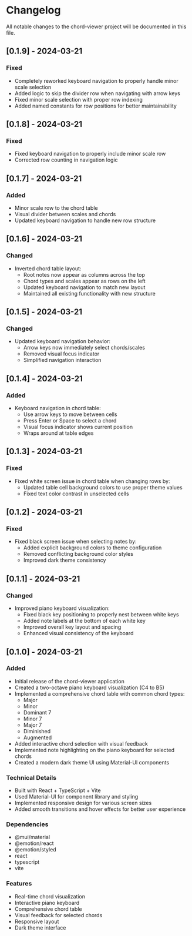 # Changelog

All notable changes to the chord-viewer project will be documented in this file.

## [0.1.9] - 2024-03-21

### Fixed
- Completely reworked keyboard navigation to properly handle minor scale selection
- Added logic to skip the divider row when navigating with arrow keys 
- Fixed minor scale selection with proper row indexing
- Added named constants for row positions for better maintainability

## [0.1.8] - 2024-03-21

### Fixed
- Fixed keyboard navigation to properly include minor scale row
- Corrected row counting in navigation logic

## [0.1.7] - 2024-03-21

### Added
- Minor scale row to the chord table
- Visual divider between scales and chords
- Updated keyboard navigation to handle new row structure

## [0.1.6] - 2024-03-21

### Changed
- Inverted chord table layout:
  - Root notes now appear as columns across the top
  - Chord types and scales appear as rows on the left
  - Updated keyboard navigation to match new layout
  - Maintained all existing functionality with new structure

## [0.1.5] - 2024-03-21

### Changed
- Updated keyboard navigation behavior:
  - Arrow keys now immediately select chords/scales
  - Removed visual focus indicator
  - Simplified navigation interaction

## [0.1.4] - 2024-03-21

### Added
- Keyboard navigation in chord table:
  - Use arrow keys to move between cells
  - Press Enter or Space to select a chord
  - Visual focus indicator shows current position
  - Wraps around at table edges

## [0.1.3] - 2024-03-21

### Fixed
- Fixed white screen issue in chord table when changing rows by:
  - Updated table cell background colors to use proper theme values
  - Fixed text color contrast in unselected cells

## [0.1.2] - 2024-03-21

### Fixed
- Fixed black screen issue when selecting notes by:
  - Added explicit background colors to theme configuration
  - Removed conflicting background color styles
  - Improved dark theme consistency

## [0.1.1] - 2024-03-21

### Changed
- Improved piano keyboard visualization:
  - Fixed black key positioning to properly nest between white keys
  - Added note labels at the bottom of each white key
  - Improved overall key layout and spacing
  - Enhanced visual consistency of the keyboard

## [0.1.0] - 2024-03-21

### Added
- Initial release of the chord-viewer application
- Created a two-octave piano keyboard visualization (C4 to B5)
- Implemented a comprehensive chord table with common chord types:
  - Major
  - Minor
  - Dominant 7
  - Minor 7
  - Major 7
  - Diminished
  - Augmented
- Added interactive chord selection with visual feedback
- Implemented note highlighting on the piano keyboard for selected chords
- Created a modern dark theme UI using Material-UI components

### Technical Details
- Built with React + TypeScript + Vite
- Used Material-UI for component library and styling
- Implemented responsive design for various screen sizes
- Added smooth transitions and hover effects for better user experience

### Dependencies
- @mui/material
- @emotion/react
- @emotion/styled
- react
- typescript
- vite

### Features
- Real-time chord visualization
- Interactive piano keyboard
- Comprehensive chord table
- Visual feedback for selected chords
- Responsive layout
- Dark theme interface 